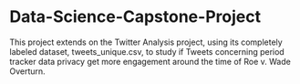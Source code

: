 # Data-Science-Capstone-Project

This project extends on the Twitter Analysis project, using its completely labeled dataset, tweets_unique.csv, to study if Tweets concerning period tracker data privacy get more engagement around the time of Roe v. Wade Overturn.
